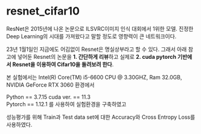 # resnet_cifar10

ResNet은 2015년에 나온 논문으로 ILSVRC이미지 인식 대회에서 1위한 모델. 진정한 Deep Learning의 시대를 가져왔다고 말할 정도로 영향력이 큰 네트워크이다.

23년 1월1일인 지금에도 어김없이 Resnet은 명실상부라고 할 수 있다. 그래서 아래 참고에 넣어둔 Resnet의 논문을 **1. 간단하게 리뷰**하고 실제로 **2. cuda pytorch 기반에서 Resnet을 이용하여 Cifar10을 돌려보려 한다**.

본 실험에서는 Intel(R) Core(TM) i5-6600 CPU @ 3.30GHZ,  Ram 32.0GB, NVIDIA GeForce RTX 3060 환경에서 

Python == 3.7.15 
cuda ver. == 11.3  
Pytorch == 1.12.1 
를 사용하여 실험환경을 구축하였고 

성능평가를 위해 Train과 Test data set에 대한 Accuracy와 Cross Entropy Loss를 사용하였다.
